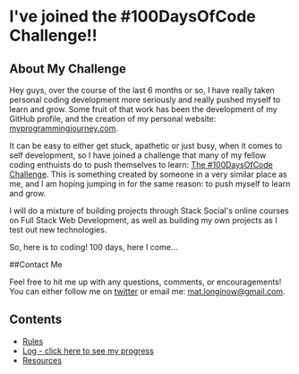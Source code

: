 # I've joined the #100DaysOfCode Challenge!!

## About My Challenge

Hey guys, over the course of the last 6 months or so, I have really taken personal coding development more seriously and really pushed myself to learn and grow. Some fruit of that work has been the development of my GitHub profile, and the creation of my personal website: [myprogrammingjourney.com](http://www.myprogrammingjourney.com).

It can be easy to either get stuck, apathetic or just busy, when it comes to self development, so I have joined a challenge that many of my fellow coding enthuists do to push themselves to learn: [The #100DaysOfCode Challenge](http://100daysofcode.com/). This is something created by someone in a very similar place as me, and I am hoping jumping in for the same reason: to push myself to learn and grow.

I will do a mixture of building projects through Stack Social's online courses on Full Stack Web Development, as well as building my own projects as I test out new technologies.

So, here is to coding! 100 days, here I come...

##Contact Me

Feel free to hit me up with any questions, comments, or encouragements! You can either follow me on [twitter](http://twitter.com/sincerelymat) or email me: mat.longinow@gmail.com.

## Contents
* [Rules](rules.md)
* [Log - click here to see my progress](log.md)
* [Resources](resources.md)
